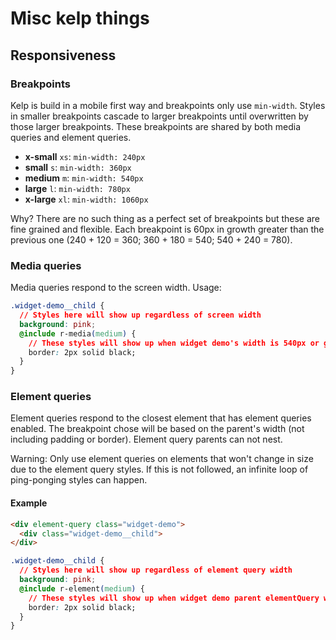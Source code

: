 # Misc kelp things

## Responsiveness
### Breakpoints
Kelp is build in a mobile first way and breakpoints only use `min-width`. Styles in smaller breakpoints cascade to larger breakpoints until overwritten by those larger breakpoints. These breakpoints are shared by both media queries and element queries.

- **x-small** `xs`: `min-width: 240px`
- **small** `s`: `min-width: 360px`
- **medium** `m`: `min-width: 540px`
- **large** `l`: `min-width: 780px`
- **x-large** `xl`: `min-width: 1060px`

Why? There are no such thing as a perfect set of breakpoints but these are fine grained and flexible. Each breakpoint is 60px in growth greater than the previous one (240 + 120 = 360; 360 + 180 = 540; 540 + 240 = 780).

### Media queries
Media queries respond to the screen width. Usage:
```css
.widget-demo__child {
  // Styles here will show up regardless of screen width
  background: pink;
  @include r-media(medium) {
    // These styles will show up when widget demo's width is 540px or greater
    border: 2px solid black;
  }
}
```

### Element queries
Element queries respond to the closest element that has element queries enabled. The breakpoint chose will be based on the parent's width (not including padding or border). Element query parents can not nest.

Warning: Only use element queries on elements that won't change in size due to the element query styles. If this is not followed, an infinite loop of ping-ponging styles can happen.

#### Example
```html
<div element-query class="widget-demo">
  <div class="widget-demo__child">
</div>
```

```css
.widget-demo__child {
  // Styles here will show up regardless of element query width
  background: pink;
  @include r-element(medium) {
    // These styles will show up when widget demo parent elementQuery width is 540px or greater
    border: 2px solid black;
  }
}
```
